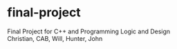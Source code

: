 # final-project
Final Project for C++ and Programming Logic and Design<br>
Christian, CAB, Will, Hunter, John
